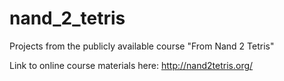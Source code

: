 # nand_2_tetris
Projects from the publicly available course "From Nand 2 Tetris"

Link to online course materials here:
http://nand2tetris.org/
